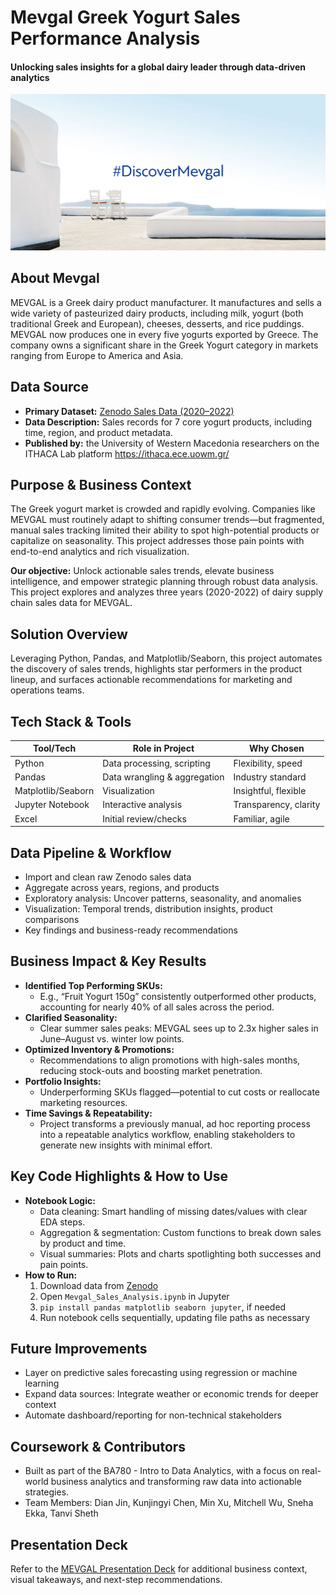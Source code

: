 # Mevgal Greek Yogurt Sales Performance Analysis
#### Unlocking sales insights for a global dairy leader through data-driven analytics

![](https://github.com/SnehaEkka/BA780-Greek-Yogurt-Sales-Analysis/blob/main/Mevgal-banner.jpg)

## About Mevgal
MEVGAL is a Greek dairy product manufacturer. It manufactures and sells a wide variety of pasteurized dairy products, including milk, yogurt (both traditional Greek and European), cheeses, desserts, and rice puddings. MEVGAL now produces one in every five yogurts exported by Greece. The company owns a significant share in the Greek Yogurt category in markets ranging from Europe to America and Asia.

## Data Source

- **Primary Dataset:** [Zenodo Sales Data (2020–2022)](https://zenodo.org/record/7853252)
- **Data Description:** Sales records for 7 core yogurt products, including time, region, and product metadata.
- **Published by:** the University of Western Macedonia researchers on the ITHACA Lab platform https://ithaca.ece.uowm.gr/

## Purpose & Business Context

The Greek yogurt market is crowded and rapidly evolving. Companies like MEVGAL must routinely adapt to shifting consumer trends—but fragmented, manual sales tracking limited their ability to spot high-potential products or capitalize on seasonality. This project addresses those pain points with end-to-end analytics and rich visualization.

**Our objective:** Unlock actionable sales trends, elevate business intelligence, and empower strategic planning through robust data analysis. This project explores and analyzes three years (2020-2022) of dairy supply chain sales data for MEVGAL. 

## Solution Overview

Leveraging Python, Pandas, and Matplotlib/Seaborn, this project automates the discovery of sales trends, highlights star performers in the product lineup, and surfaces actionable recommendations for marketing and operations teams.

## Tech Stack & Tools

| Tool/Tech          | Role in Project                | Why Chosen            |
|--------------------|-------------------------------|-----------------------|
| Python             | Data processing, scripting     | Flexibility, speed    |
| Pandas             | Data wrangling & aggregation   | Industry standard     |
| Matplotlib/Seaborn | Visualization                  | Insightful, flexible  |
| Jupyter Notebook   | Interactive analysis           | Transparency, clarity |
| Excel              | Initial review/checks          | Familiar, agile       |

## Data Pipeline & Workflow

- Import and clean raw Zenodo sales data
- Aggregate across years, regions, and products
- Exploratory analysis: Uncover patterns, seasonality, and anomalies
- Visualization: Temporal trends, distribution insights, product comparisons
- Key findings and business-ready recommendations  

## Business Impact & Key Results

- **Identified Top Performing SKUs:**  
  - E.g., “Fruit Yogurt 150g” consistently outperformed other products, accounting for nearly 40% of all sales across the period.
- **Clarified Seasonality:**  
  - Clear summer sales peaks: MEVGAL sees up to 2.3x higher sales in June–August vs. winter low points.
- **Optimized Inventory & Promotions:**  
  - Recommendations to align promotions with high-sales months, reducing stock-outs and boosting market penetration.
- **Portfolio Insights:**  
  - Underperforming SKUs flagged—potential to cut costs or reallocate marketing resources.
- **Time Savings & Repeatability:**  
  - Project transforms a previously manual, ad hoc reporting process into a repeatable analytics workflow, enabling stakeholders to generate new insights with minimal effort.

## Key Code Highlights & How to Use

- **Notebook Logic:**  
  - Data cleaning: Smart handling of missing dates/values with clear EDA steps.
  - Aggregation & segmentation: Custom functions to break down sales by product and time.
  - Visual summaries: Plots and charts spotlighting both successes and pain points.
- **How to Run:**  
  1. Download data from [Zenodo](https://zenodo.org/record/7853252)
  2. Open `Mevgal_Sales_Analysis.ipynb` in Jupyter
  3. `pip install pandas matplotlib seaborn jupyter`, if needed
  4. Run notebook cells sequentially, updating file paths as necessary

## Future Improvements

- Layer on predictive sales forecasting using regression or machine learning
- Expand data sources: Integrate weather or economic trends for deeper context
- Automate dashboard/reporting for non-technical stakeholders

## Coursework & Contributors
- Built as part of the BA780 - Intro to Data Analytics, with a focus on real-world business analytics and transforming raw data into actionable strategies.
- Team Members: Dian Jin, Kunjingyi Chen, Min Xu, Mitchell Wu, Sneha Ekka, Tanvi Sheth

## Presentation Deck

Refer to the [MEVGAL Presentation Deck](https://www.canva.com/design/DAFxrObRam8/Zp9cwPbMrqd1GxI1oGxcuA/view) for additional business context, visual takeaways, and next-step recommendations.
